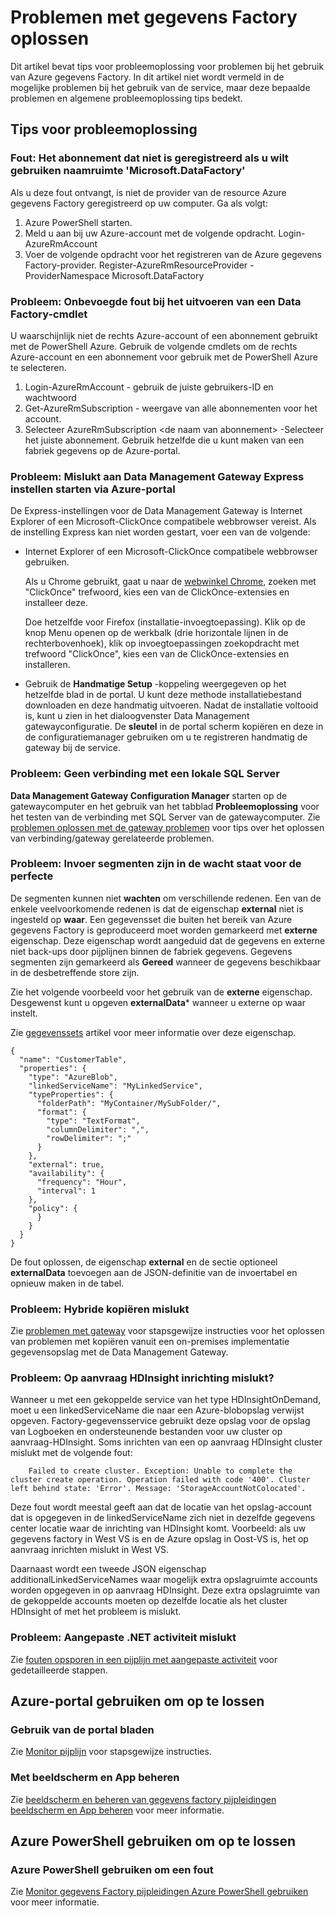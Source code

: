 <properties 
    pageTitle="Problemen met Azure gegevens Factory oplossen" 
    description="Informatie over het oplossen van problemen met het gebruik van Azure gegevens Factory." 
    services="data-factory" 
    documentationCenter="" 
    authors="spelluru" 
    manager="jhubbard" 
    editor="monicar"/>

<tags 
    ms.service="data-factory" 
    ms.workload="data-services" 
    ms.tgt_pltfrm="na" 
    ms.devlang="na" 
    ms.topic="article" 
    ms.date="08/31/2016" 
    ms.author="spelluru"/>

# <a name="troubleshoot-data-factory-issues"></a>Problemen met gegevens Factory oplossen
Dit artikel bevat tips voor probleemoplossing voor problemen bij het gebruik van Azure gegevens Factory. In dit artikel niet wordt vermeld in de mogelijke problemen bij het gebruik van de service, maar deze bepaalde problemen en algemene probleemoplossing tips bedekt.   

## <a name="troubleshooting-tips"></a>Tips voor probleemoplossing

### <a name="error-the-subscription-is-not-registered-to-use-namespace-microsoftdatafactory"></a>Fout: Het abonnement dat niet is geregistreerd als u wilt gebruiken naamruimte 'Microsoft.DataFactory'
Als u deze fout ontvangt, is niet de provider van de resource Azure gegevens Factory geregistreerd op uw computer. Ga als volgt: 

1. Azure PowerShell starten. 
2. Meld u aan bij uw Azure-account met de volgende opdracht.
        Login-AzureRmAccount 
3. Voer de volgende opdracht voor het registreren van de Azure gegevens Factory-provider.
        Register-AzureRmResourceProvider - ProviderNamespace Microsoft.DataFactory

### <a name="problem-unauthorized-error-when-running-a-data-factory-cmdlet"></a>Probleem: Onbevoegde fout bij het uitvoeren van een Data Factory-cmdlet
U waarschijnlijk niet de rechts Azure-account of een abonnement gebruikt met de PowerShell Azure. Gebruik de volgende cmdlets om de rechts Azure-account en een abonnement voor gebruik met de PowerShell Azure te selecteren. 

1. Login-AzureRmAccount - gebruik de juiste gebruikers-ID en wachtwoord
2. Get-AzureRmSubscription - weergave van alle abonnementen voor het account. 
3. Selecteer AzureRmSubscription &lt;de naam van abonnement&gt; -Selecteer het juiste abonnement. Gebruik hetzelfde die u kunt maken van een fabriek gegevens op de Azure-portal.

### <a name="problem-fail-to-launch-data-management-gateway-express-setup-from-azure-portal"></a>Probleem: Mislukt aan Data Management Gateway Express instellen starten via Azure-portal
De Express-instellingen voor de Data Management Gateway is Internet Explorer of een Microsoft-ClickOnce compatibele webbrowser vereist. Als de instelling Express kan niet worden gestart, voer een van de volgende: 

- Internet Explorer of een Microsoft-ClickOnce compatibele webbrowser gebruiken.

    Als u Chrome gebruikt, gaat u naar de [webwinkel Chrome](https://chrome.google.com/webstore/), zoeken met "ClickOnce" trefwoord, kies een van de ClickOnce-extensies en installeer deze. 
    
    Doe hetzelfde voor Firefox (installatie-invoegtoepassing). Klik op de knop Menu openen op de werkbalk (drie horizontale lijnen in de rechterbovenhoek), klik op invoegtoepassingen zoekopdracht met trefwoord "ClickOnce", kies een van de ClickOnce-extensies en installeren. 

- Gebruik de **Handmatige Setup** -koppeling weergegeven op het hetzelfde blad in de portal. U kunt deze methode installatiebestand downloaden en deze handmatig uitvoeren. Nadat de installatie voltooid is, kunt u zien in het dialoogvenster Data Management gatewayconfiguratie. De **sleutel** in de portal scherm kopiëren en deze in de configuratiemanager gebruiken om u te registreren handmatig de gateway bij de service.  

### <a name="problem-fail-to-connect-to-on-premises-sql-server"></a>Probleem: Geen verbinding met een lokale SQL Server 
**Data Management Gateway Configuration Manager** starten op de gatewaycomputer en het gebruik van het tabblad **Probleemoplossing** voor het testen van de verbinding met SQL Server van de gatewaycomputer. Zie [problemen oplossen met de gateway problemen](data-factory-data-management-gateway.md#troubleshoot-gateway-issues) voor tips over het oplossen van verbinding/gateway gerelateerde problemen.   
 

### <a name="problem-input-slices-are-in-waiting-state-for-ever"></a>Probleem: Invoer segmenten zijn in de wacht staat voor de perfecte

De segmenten kunnen niet **wachten** om verschillende redenen. Een van de enkele veelvoorkomende redenen is dat de eigenschap **external** niet is ingesteld op **waar**. Een gegevensset die buiten het bereik van Azure gegevens Factory is geproduceerd moet worden gemarkeerd met **externe** eigenschap. Deze eigenschap wordt aangeduid dat de gegevens en externe niet back-ups door pijplijnen binnen de fabriek gegevens. Gegevens segmenten zijn gemarkeerd als **Gereed** wanneer de gegevens beschikbaar in de desbetreffende store zijn. 

Zie het volgende voorbeeld voor het gebruik van de **externe** eigenschap. Desgewenst kunt u opgeven **externalData*** wanneer u externe op waar instelt.

Zie [gegevenssets](data-factory-create-datasets.md) artikel voor meer informatie over deze eigenschap.
    
    {
      "name": "CustomerTable",
      "properties": {
        "type": "AzureBlob",
        "linkedServiceName": "MyLinkedService",
        "typeProperties": {
          "folderPath": "MyContainer/MySubFolder/",
          "format": {
            "type": "TextFormat",
            "columnDelimiter": ",",
            "rowDelimiter": ";"
          }
        },
        "external": true,
        "availability": {
          "frequency": "Hour",
          "interval": 1
        },
        "policy": {
          }
        }
      }
    }

De fout oplossen, de eigenschap **external** en de sectie optioneel **externalData** toevoegen aan de JSON-definitie van de invoertabel en opnieuw maken in de tabel. 

### <a name="problem-hybrid-copy-operation-fails"></a>Probleem: Hybride kopiëren mislukt
Zie [problemen met gateway](data-factory-data-management-gateway.md#troubleshoot-gateway-issues) voor stapsgewijze instructies voor het oplossen van problemen met kopiëren vanuit een on-premises implementatie gegevensopslag met de Data Management Gateway. 

### <a name="problem-on-demand-hdinsight-provisioning-fails"></a>Probleem: Op aanvraag HDInsight inrichting mislukt?
Wanneer u met een gekoppelde service van het type HDInsightOnDemand, moet u een linkedServiceName die naar een Azure-blobopslag verwijst opgeven. Factory-gegevensservice gebruikt deze opslag voor de opslag van Logboeken en ondersteunende bestanden voor uw cluster op aanvraag-HDInsight.  Soms inrichten van een op aanvraag HDInsight cluster mislukt met de volgende fout:

        Failed to create cluster. Exception: Unable to complete the cluster create operation. Operation failed with code '400'. Cluster left behind state: 'Error'. Message: 'StorageAccountNotColocated'.

Deze fout wordt meestal geeft aan dat de locatie van het opslag-account dat is opgegeven in de linkedServiceName zich niet in dezelfde gegevens center locatie waar de inrichting van HDInsight komt. Voorbeeld: als uw gegevens factory in West VS is en de Azure opslag in Oost-VS is, het op aanvraag inrichten mislukt in West VS.

Daarnaast wordt een tweede JSON eigenschap additionalLinkedServiceNames waar mogelijk extra opslagruimte accounts worden opgegeven in op aanvraag HDInsight. Deze extra opslagruimte van de gekoppelde accounts moeten op dezelfde locatie als het cluster HDInsight of met het probleem is mislukt.

### <a name="problem-custom-net-activity-fails"></a>Probleem: Aangepaste .NET activiteit mislukt
Zie [fouten opsporen in een pijplijn met aangepaste activiteit](data-factory-use-custom-activities.md#debug-the-pipeline) voor gedetailleerde stappen. 

## <a name="use-azure-portal-to-troubleshoot"></a>Azure-portal gebruiken om op te lossen 

### <a name="using-portal-blades"></a>Gebruik van de portal bladen
Zie [Monitor pijplijn](data-factory-build-your-first-pipeline-using-editor.md#monitor-pipeline) voor stapsgewijze instructies. 

### <a name="using-monitor-and-manage-app"></a>Met beeldscherm en App beheren
Zie [beeldscherm en beheren van gegevens factory pijpleidingen beeldscherm en App beheren](data-factory-monitor-manage-app.md) voor meer informatie. 

## <a name="use-azure-powershell-to-troubleshoot"></a>Azure PowerShell gebruiken om op te lossen

### <a name="use-azure-powershell-to-troubleshoot-an-error"></a>Azure PowerShell gebruiken om een fout  
Zie [Monitor gegevens Factory pijpleidingen Azure PowerShell gebruiken](data-factory-build-your-first-pipeline-using-powershell.md#monitor-pipeline) voor meer informatie. 


[adfgetstarted]: data-factory-copy-data-from-azure-blob-storage-to-sql-database.md
[use-custom-activities]: data-factory-use-custom-activities.md
[troubleshoot]: data-factory-troubleshoot.md
[developer-reference]: http://go.microsoft.com/fwlink/?LinkId=516908
[cmdlet-reference]: http://go.microsoft.com/fwlink/?LinkId=517456
[json-scripting-reference]: http://go.microsoft.com/fwlink/?LinkId=516971

[azure-portal]: https://portal.azure.com/

[image-data-factory-troubleshoot-with-error-link]: ./media/data-factory-troubleshoot/DataFactoryWithErrorLink.png

[image-data-factory-troubleshoot-datasets-with-errors-blade]: ./media/data-factory-troubleshoot/DatasetsWithErrorsBlade.png

[image-data-factory-troubleshoot-table-blade-with-problem-slices]: ./media/data-factory-troubleshoot/TableBladeWithProblemSlices.png

[image-data-factory-troubleshoot-activity-run-with-error]: ./media/data-factory-troubleshoot/ActivityRunDetailsWithError.png

[image-data-factory-troubleshoot-dataslice-blade-with-active-runs]: ./media/data-factory-troubleshoot/DataSliceBladeWithActivityRuns.png

[image-data-factory-troubleshoot-walkthrough2-with-errors-link]: ./media/data-factory-troubleshoot/Walkthrough2WithErrorsLink.png

[image-data-factory-troubleshoot-walkthrough2-datasets-with-errors]: ./media/data-factory-troubleshoot/Walkthrough2DataSetsWithErrors.png

[image-data-factory-troubleshoot-walkthrough2-table-with-problem-slices]: ./media/data-factory-troubleshoot/Walkthrough2TableProblemSlices.png

[image-data-factory-troubleshoot-walkthrough2-slice-activity-runs]: ./media/data-factory-troubleshoot/Walkthrough2DataSliceActivityRuns.png

[image-data-factory-troubleshoot-activity-run-details]: ./media/data-factory-troubleshoot/Walkthrough2ActivityRunDetails.png
 